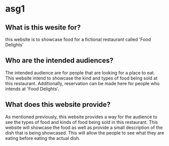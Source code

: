 # asg1

## What is this wesite for?
this website is to showcase food for a fictional restaurant called 'Food Delights'

## Who are the intended audiences?

The intended audience are for people that are looking for a place to eat. This website intend to showcase the kind and types of food being sold at this restaurant. Additionally, reservation can be made here for people who intends at 'Food Delights'.

## What does this website provide?

As mentioned previously, this website provides a way for the audience to see the types of food and kinds of food being sold in this restaurant. This website will showcase the food as well as provide a small description of the dish that is being showcased. This will allow the people to see what they are eating before eating the actual dish. 
